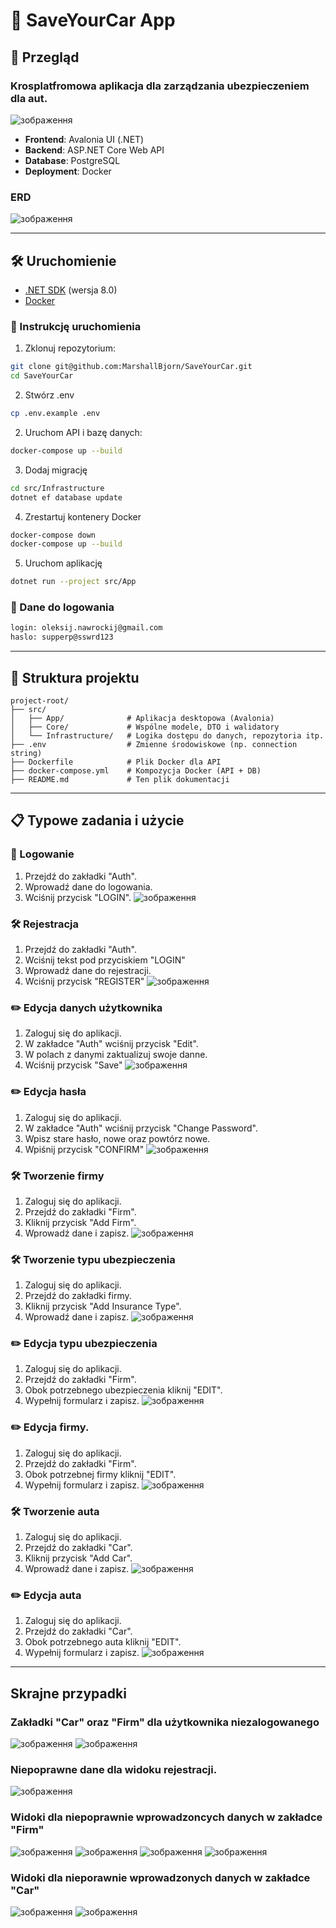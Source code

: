 # 🚗 SaveYourCar App

## 📄 Przegląd
### Krosplatfromowa aplikacja dla zarządzania ubezpieczeniem dla aut.
![зображення](https://github.com/user-attachments/assets/3e04bf60-237f-4bc6-9a90-5c23799681c7)
- **Frontend**: Avalonia UI (.NET)
- **Backend**: ASP.NET Core Web API
- **Database**: PostgreSQL
- **Deployment**: Docker

### ERD
![зображення](https://github.com/user-attachments/assets/171458d3-1b55-4538-b1f0-0cf19dc6c89a)

---
## 🛠️ Uruchomienie

- [.NET SDK](https://dotnet.microsoft.com/download) (wersja 8.0)
- [Docker](https://www.docker.com/products/docker-desktop)

### 🚀 Instrukcję uruchomienia

1. Zklonuj repozytorium:
```bash
git clone git@github.com:MarshallBjorn/SaveYourCar.git
cd SaveYourCar
```

2. Stwórz .env
```bash
cp .env.example .env
```

2. Uruchom API i bazę danych:
```bash
docker-compose up --build
```

3. Dodaj migrację
```bash
cd src/Infrastructure
dotnet ef database update
```

4. Zrestartuj kontenery Docker
```bash
docker-compose down
docker-compose up --build
```

5. Uruchom aplikację
```bash
dotnet run --project src/App
```

### 🔐 Dane do logowania
```bash
login: oleksij.nawrockij@gmail.com
haslo: supperp@sswrd123
```
---
## 🧱 Struktura projektu
```
project-root/
├── src/
│   ├── App/              # Aplikacja desktopowa (Avalonia)
│   ├── Core/             # Wspólne modele, DTO i walidatory
│   └── Infrastructure/   # Logika dostępu do danych, repozytoria itp.
├── .env                  # Zmienne środowiskowe (np. connection string)
├── Dockerfile            # Plik Docker dla API
├── docker-compose.yml    # Kompozycja Docker (API + DB)
├── README.md             # Ten plik dokumentacji
```
---
## 📋 Typowe zadania i użycie

### 🔐 Logowanie
1. Przejdź do zakładki "Auth".
2. Wprowadź dane do logowania.
3. Wciśnij przycisk "LOGIN".
![зображення](https://github.com/user-attachments/assets/c69411f9-93bb-41e4-ab76-507ded56e98a)

### 🛠️ Rejestracja
1. Przejdź do zakładki "Auth".
2. Wciśnij tekst pod przyciskiem "LOGIN"
3. Wprowadź dane do rejestracji.
4. Wciśnij przycisk "REGISTER"
![зображення](https://github.com/user-attachments/assets/852cb5b4-e680-44a4-bab6-a8bd52c41a2e)

### ✏️ Edycja danych użytkownika
1. Zaloguj się do aplikacji.
2. W zakładce "Auth" wciśnij przycisk "Edit".
3. W polach z danymi zaktualizuj swoje danne.
4. Wciśnij przycisk "Save"
![зображення](https://github.com/user-attachments/assets/bf0525a1-a1f4-4d9a-9a29-de930d37bebc)

### ✏️ Edycja hasła
1. Zaloguj się do aplikacji.
2. W zakładce "Auth" wciśnij przycisk "Change Password".
3. Wpisz stare hasło, nowe oraz powtórz nowe.
4. Wpiśnij przycisk "CONFIRM"
![зображення](https://github.com/user-attachments/assets/f7c614de-5e78-4164-a5fa-3f428c3f0af3)

### 🛠️ Tworzenie firmy
1. Zaloguj się do aplikacji.
2. Przejdź do zakładki "Firm".
3. Kliknij przycisk "Add Firm".
4. Wprowadź dane i zapisz.
![зображення](https://github.com/user-attachments/assets/5b52df13-f900-4f0a-9954-30c526419288)

### 🛠️ Tworzenie typu ubezpieczenia
1. Zaloguj się do aplikacji.
2. Przejdź do zakładki firmy.
3. Kliknij przycisk "Add Insurance Type".
4. Wprowadź dane i zapisz.
![зображення](https://github.com/user-attachments/assets/7a1a576d-5231-4b72-80ec-0156467e1b0c)

### ✏️ Edycja typu ubezpieczenia
1. Zaloguj się do aplikacji.
2. Przejdź do zakładki "Firm".
3. Obok potrzebnego ubezpieczenia kliknij "EDIT".
4. Wypełnij formularz i zapisz.
![зображення](https://github.com/user-attachments/assets/ab495ec2-ad8e-4621-95a6-9065fd5d96b4)

### ✏️ Edycja firmy.
1. Zaloguj się do aplikacji.
2. Przejdź do zakładki "Firm".
3. Obok potrzebnej firmy kliknij "EDIT".
4. Wypełnij formularz i zapisz.
![зображення](https://github.com/user-attachments/assets/5efdb915-e004-40c1-a2bf-500cd3b8cd01)

### 🛠️ Tworzenie auta
1. Zaloguj się do aplikacji.
2. Przejdź do zakładki "Car".
3. Kliknij przycisk "Add Car".
4. Wprowadź dane i zapisz.
![зображення](https://github.com/user-attachments/assets/8854d210-2ed0-493b-98a1-df63724865c7)

### ✏️ Edycja auta
1. Zaloguj się do aplikacji.
2. Przejdź do zakładki "Car".
3. Obok potrzebnego auta kliknij "EDIT".
4. Wypełnij formularz i zapisz.
![зображення](https://github.com/user-attachments/assets/95d8c814-b820-45ed-a575-bfd4222b8a35)
---
## Skrajne przypadki

### Zakładki "Car" oraz "Firm" dla użytkownika niezalogowanego
![зображення](https://github.com/user-attachments/assets/79b03dea-6efb-41b5-a72d-6264ff28fb7c)
![зображення](https://github.com/user-attachments/assets/e677f3fe-fbca-4442-9e6b-5b71426fe57a)

### Niepoprawne dane dla widoku rejestracji.
![зображення](https://github.com/user-attachments/assets/18d82b1f-757f-4c2f-bb4f-72a716deea27)

### Widoki dla niepoprawnie wprowadzoncych danych w zakładce "Firm"
![зображення](https://github.com/user-attachments/assets/9d8069ec-e277-4bd8-acf4-5e6154a21ec9)
![зображення](https://github.com/user-attachments/assets/254d9ffe-b281-413e-9b79-0847cefc585e)
![зображення](https://github.com/user-attachments/assets/717feb27-46a4-4357-aeba-82edaf69fa71)
![зображення](https://github.com/user-attachments/assets/5ff35e5e-ac1a-49a8-b0c1-d47d1ebce82c)

### Widoki dla nieporawnie wprowadzonych danych w zakładce "Car"
![зображення](https://github.com/user-attachments/assets/41f3ddc3-07ea-45e6-815e-2743cf5fa724)
![зображення](https://github.com/user-attachments/assets/fba4f6eb-d24f-41b3-89dc-5fe03359b0a1)






